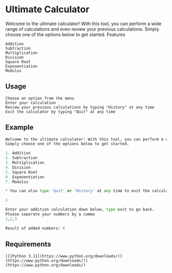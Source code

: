 # Ultimate Calculator

Welcome to the ultimate calculator! With this tool, you can perform a wide range of calculations and even review your previous calculations. Simply choose one of the options below to get started.
Features

    Addition
    Subtraction
    Multiplication
    Division
    Square Root
    Exponentiation
    Modulus

## Usage

    Choose an option from the menu
    Enter your calculation
    Review your previous calculations by typing "History" at any time
    Exit the calculator by typing "Quit" at any time

## Example

```py
Welcome to the ultimate calculator! With this tool, you can perform a wide range of calculations and even review your previous calculations. 
Simply choose one of the options below to get started.

1. Addition
2. Subtraction
3. Multiplication
4. Division
5. Square Root
6. Exponentiation
7. Modulus

* You can also type 'Quit' or 'History' at any time to exit the calculator or review your previous calculations, respectively.

1

Enter your addition calculation down below, type exit to go back.
Please seperate your numbers by a comma
1,2,3

Result of added numbers: 6
```

## Requirements

    [[[Python 3.11](https://www.python.org/downloads/)](https://www.python.org/downloads/)](https://www.python.org/downloads/)

